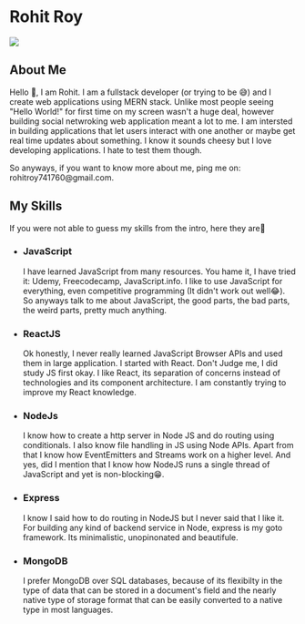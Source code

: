 <h1>Rohit Roy</h1>
<img src="https://github-readme-stats.vercel.app/api?username=rohitroy741&theme=merko&show_icons=true">
<h2>About Me</h2>
<p>Hello 👋,  I am Rohit. I am a fullstack developer (or trying to be 😅) and I create web applications using MERN stack. Unlike most people seeing "Hello World!" for first time on my screen wasn't a huge deal, however building social netwroking web application meant a lot to me. I am intersted in building applications that let users interact with one another or maybe get real time updates about something. I know it sounds cheesy but I love developing applications. I hate to test them though.</p>
<p>So anyways, if you want to know more about me, ping me on: <a href:"mailto:rohitroy741760@gmail.com">rohitroy741760@gmail.com</a>.</p>
<h2>My Skills</h2>
<p> If you were not able to guess my skills from the intro, here they are🙌</p>
<ul>
  <li>
    <h3>JavaScript</h3>
    <p>I have learned JavaScript from many resources. You hame it, I have tried it: Udemy, Freecodecamp, JavaScript.info. I like to use JavaScript for everything, even competitive programming (It didn't work out well😂). So anyways talk to me about JavaScript, the good parts, the bad parts, the weird parts, pretty much anything. </p>
  </li>
  <li>
    <h3>ReactJS</h3>
    <p>Ok honestly, I never really learned JavaScript Browser APIs and used them in large application. I started with React. Don't Judge me, I did study JS first okay. I like React, its separation of concerns instead of technologies and its component architecture. I am constantly trying to improve my React knowledge.</p>
  </li>
  <li>
    <h3>NodeJs</h3>
    <p>I know how to create a http server in Node JS and do routing using conditionals. I also know file handling in JS using Node APIs. Apart from that I know how EventEmitters and Streams work on a higher level. And yes, did I mention that I know how NodeJS runs a single thread of JavaScript and yet is non-blocking😁.</p>
  </li>
    <li>
      <h3>Express</h3>
      <p>I know I said how to do routing in NodeJS but I never said that I like it. For building any kind of backend service in Node, express is my goto framework. Its minimalistic, unopinonated and beautifule. <p>
  </li>
  <li>
    <h3>MongoDB</h3>
    <p>I prefer MongoDB over SQL databases, because of its flexibilty in the type of data that can be stored in a document's field and the nearly native type of storage format that can be easily converted to a native type in most languages.<p>
  </li>
  </ul>
 
